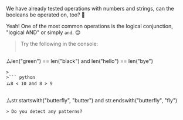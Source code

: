We have already tested operations with numbers and strings, can the booleans be operated on, too? :thought_balloon:

Yeah! One of the most common operations is the logical conjunction, "logical AND" or simply `and`. :relieved:

 > Try the following in the console:
>
>``` python
ムlen("green") == len("black") and len("hello") == len("bye")
```
>
>``` python
ム8 < 10 and 8 > 9
```
>
>``` python
ムstr.startswith("butterfly", "butter") and str.endswith("butterfly", "fly")
```
> Do you detect any patterns?
